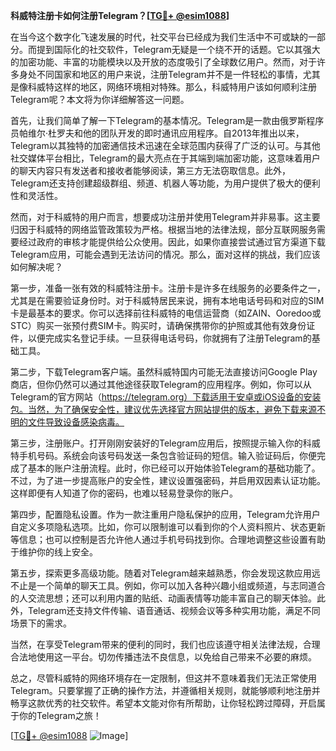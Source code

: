 **科威特注册卡如何注册Telegram？[[TG💪+ @esim1088](https://t.me/s/esim1088)]**

在当今这个数字化飞速发展的时代，社交平台已经成为我们生活中不可或缺的一部分。而提到国际化的社交软件，Telegram无疑是一个绕不开的话题。它以其强大的加密功能、丰富的功能模块以及开放的态度吸引了全球数亿用户。然而，对于许多身处不同国家和地区的用户来说，注册Telegram并不是一件轻松的事情，尤其是像科威特这样的地区，网络环境相对特殊。那么，科威特用户该如何顺利注册Telegram呢？本文将为你详细解答这一问题。

首先，让我们简单了解一下Telegram的基本情况。Telegram是一款由俄罗斯程序员帕维尔·杜罗夫和他的团队开发的即时通讯应用程序。自2013年推出以来，Telegram以其独特的加密通信技术迅速在全球范围内获得了广泛的认可。与其他社交媒体平台相比，Telegram的最大亮点在于其端到端加密功能，这意味着用户的聊天内容只有发送者和接收者能够阅读，第三方无法窃取信息。此外，Telegram还支持创建超级群组、频道、机器人等功能，为用户提供了极大的便利性和灵活性。

然而，对于科威特的用户而言，想要成功注册并使用Telegram并非易事。这主要归因于科威特的网络监管政策较为严格。根据当地的法律法规，部分互联网服务需要经过政府的审核才能提供给公众使用。因此，如果你直接尝试通过官方渠道下载Telegram应用，可能会遇到无法访问的情况。那么，面对这样的挑战，我们应该如何解决呢？

第一步，准备一张有效的科威特注册卡。注册卡是许多在线服务的必要条件之一，尤其是在需要验证身份时。对于科威特居民来说，拥有本地电话号码和对应的SIM卡是最基本的要求。你可以选择前往科威特的电信运营商（如ZAIN、Ooredoo或STC）购买一张预付费SIM卡。购买时，请确保携带你的护照或其他有效身份证件，以便完成实名登记手续。一旦获得电话号码，你就拥有了注册Telegram的基础工具。

第二步，下载Telegram客户端。虽然科威特国内可能无法直接访问Google Play商店，但你仍然可以通过其他途径获取Telegram的应用程序。例如，你可以从Telegram的官方网站（https://telegram.org）下载适用于安卓或iOS设备的安装包。当然，为了确保安全性，建议优先选择官方网站提供的版本，避免下载来源不明的文件导致设备感染病毒。

第三步，注册账户。打开刚刚安装好的Telegram应用后，按照提示输入你的科威特手机号码。系统会向该号码发送一条包含验证码的短信。输入验证码后，你便完成了基本的账户注册流程。此时，你已经可以开始体验Telegram的基础功能了。不过，为了进一步提高账户的安全性，建议设置强密码，并启用双因素认证功能。这样即便有人知道了你的密码，也难以轻易登录你的账户。

第四步，配置隐私设置。作为一款注重用户隐私保护的应用，Telegram允许用户自定义多项隐私选项。比如，你可以限制谁可以看到你的个人资料照片、状态更新等信息；也可以控制是否允许他人通过手机号码找到你。合理地调整这些设置有助于维护你的线上安全。

第五步，探索更多高级功能。随着对Telegram越来越熟悉，你会发现这款应用远不止是一个简单的聊天工具。例如，你可以加入各种兴趣小组或频道，与志同道合的人交流思想；还可以利用内置的贴纸、动画表情等功能丰富自己的聊天体验。此外，Telegram还支持文件传输、语音通话、视频会议等多种实用功能，满足不同场景下的需求。

当然，在享受Telegram带来的便利的同时，我们也应该遵守相关法律法规，合理合法地使用这一平台。切勿传播违法不良信息，以免给自己带来不必要的麻烦。

总之，尽管科威特的网络环境存在一定限制，但这并不意味着我们无法正常使用Telegram。只要掌握了正确的操作方法，并遵循相关规则，就能够顺利地注册并畅享这款优秀的社交软件。希望本文能对你有所帮助，让你轻松跨过障碍，开启属于你的Telegram之旅！

[[TG💪+ @esim1088](https://t.me/s/esim1088) ![Image](https://i.postimg.cc/4NQfJmqS/Snipaste-2025-05-13-00-14-12.png)]